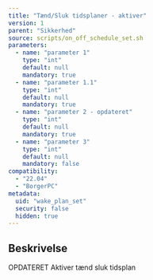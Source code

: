 ```yaml
---
title: "Tænd/Sluk tidsplaner - aktiver"
version: 1
parent: "Sikkerhed"
source: scripts/on_off_schedule_set.sh
parameters:
  - name: "parameter 1"
    type: "int"
    default: null
    mandatory: true
  - name: "parameter 1.1"
    type: "int"
    default: null
    mandatory: true
  - name: "parameter 2 - opdateret"
    type: "int"
    default: null
    mandatory: true
  - name: "parameter 3"
    type: "int"
    default: null
    mandatory: false
compatibility:
  - "22.04"
  - "BorgerPC"
metadata:
  uid: "wake_plan_set"
  security: false
  hidden: true
---
```


## Beskrivelse
OPDATERET
Aktiver tænd sluk tidsplan

